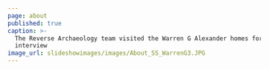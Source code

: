 ```yaml
---
page: about
published: true
caption: >-
  The Reverse Archaeology team visited the Warren G Alexander homes for a group
  interview
image_url: slideshowimages/images/About_SS_WarrenG3.JPG
---
```

